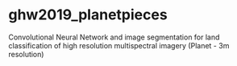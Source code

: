 # ghw2019_planetpieces
Convolutional Neural Network and image segmentation for land classification of high resolution multispectral imagery (Planet - 3m resolution)
